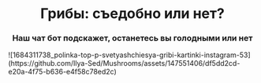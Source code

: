 <h1 align="center">Грибы: съедобно или нет?</h1>
<h3 align="center">Наш чат бот подскажет, останетесь вы голодными или нет</h3>
![1684311738_polinka-top-p-svetyashchiesya-gribi-kartinki-instagram-53](https://github.com/Ilya-Sed/Mushrooms/assets/147551406/df5dd2cd-e20a-4f75-b636-e4f58c78ed2c)
